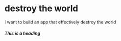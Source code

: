 # destroy the world
I want to build an app that effectively destroy the world

##### This is a heading 
